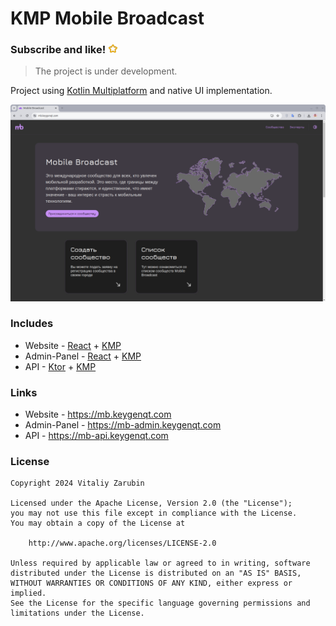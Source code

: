 # KMP Mobile Broadcast

### Subscribe and like! <img src="https://github.com/keygenqt/kmp-mb/blob/main/data/star.gif?raw=true" width="16px"/>

> The project is under development.

Project using
[Kotlin Multiplatform](https://kotlinlang.org/docs/multiplatform.html)
and native UI implementation.

![preview.png](data/preview.png)

### Includes

- Website - [React](https://react.dev/) + [KMP](https://kotlinlang.org/docs/multiplatform.html)
- Admin-Panel - [React](https://react.dev/) + [KMP](https://kotlinlang.org/docs/multiplatform.html)
- API - [Ktor](https://ktor.io/) + [KMP](https://kotlinlang.org/docs/multiplatform.html)

### Links

- Website - https://mb.keygenqt.com
- Admin-Panel - https://mb-admin.keygenqt.com
- API - https://mb-api.keygenqt.com

### License

```
Copyright 2024 Vitaliy Zarubin

Licensed under the Apache License, Version 2.0 (the "License");
you may not use this file except in compliance with the License.
You may obtain a copy of the License at

    http://www.apache.org/licenses/LICENSE-2.0

Unless required by applicable law or agreed to in writing, software
distributed under the License is distributed on an "AS IS" BASIS,
WITHOUT WARRANTIES OR CONDITIONS OF ANY KIND, either express or implied.
See the License for the specific language governing permissions and
limitations under the License.
```
